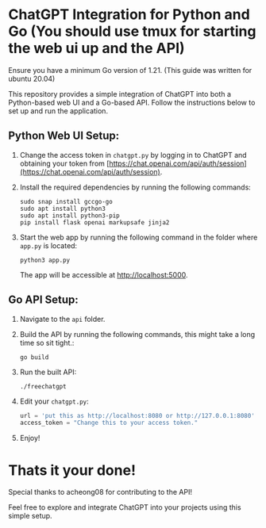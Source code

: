 # ChatGPT Integration for Python and Go (You should use tmux for starting the web ui up and the API)
Ensure you have a minimum Go version of 1.21. (This guide was written for ubuntu 20.04)

This repository provides a simple integration of ChatGPT into both a Python-based web UI and a Go-based API. Follow the instructions below to set up and run the application.

## Python Web UI Setup:

1. Change the access token in `chatgpt.py` by logging in to ChatGPT and obtaining your token from [https://chat.openai.com/api/auth/session](https://chat.openai.com/api/auth/session).

2. Install the required dependencies by running the following commands:

   ```
   sudo snap install gccgo-go
   sudo apt install python3
   sudo apt install python3-pip
   pip install flask openai markupsafe jinja2
   ```

3. Start the web app by running the following command in the folder where `app.py` is located:

   ```
   python3 app.py
   ```

   The app will be accessible at [http://localhost:5000](http://localhost:5000).

## Go API Setup:

1. Navigate to the `api` folder.

2. Build the API by running the following commands, this might take a long time so sit tight.:

   ```
   go build
   ```

3. Run the built API:

   ```
   ./freechatgpt
   ```

4. Edit your `chatgpt.py`:

   ```python
   url = 'put this as http://localhost:8080 or http://127.0.0.1:8080'
   access_token = "Change this to your access token."
   ```

5. Enjoy!

# Thats it your done!

Special thanks to acheong08 for contributing to the API!

Feel free to explore and integrate ChatGPT into your projects using this simple setup.
